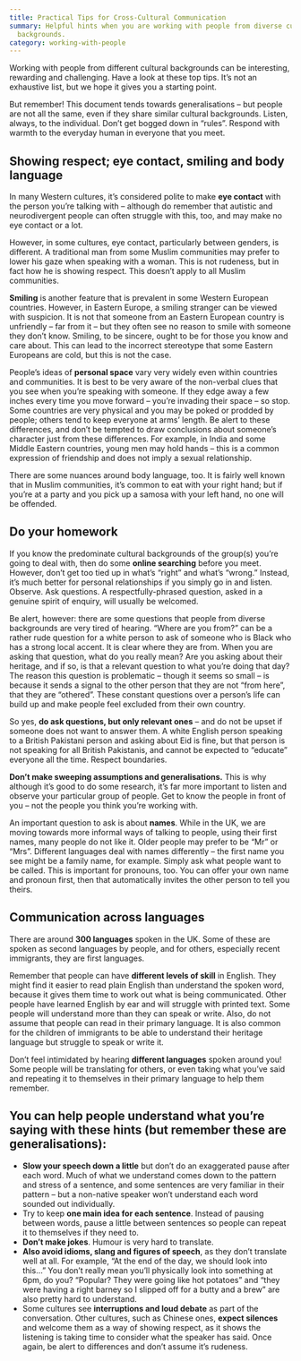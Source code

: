 ```yaml
---
title: Practical Tips for Cross-Cultural Communication
summary: Helpful hints when you are working with people from diverse cultural
  backgrounds.
category: working-with-people
---
```



Working with people from different cultural backgrounds can be interesting, rewarding and challenging. Have a look at these top tips. It’s not an exhaustive list, but we hope it gives you a starting point.


But remember! This document tends towards generalisations – but people are not all the same, even if they share similar cultural backgrounds. Listen, always, to the individual. Don’t get bogged down in “rules”. Respond with warmth to the everyday human in everyone that you meet.



## Showing respect; eye contact, smiling and body language



In many Western cultures, it’s considered polite to make **eye contact** with the person you’re talking with – although do remember that autistic and neurodivergent people can often struggle with this, too, and may make no eye contact or a lot.


However, in some cultures, eye contact, particularly between genders, is different. A traditional man from some Muslim communities may prefer to lower his gaze when speaking with a woman. This is not rudeness, but in fact how he is showing respect. This doesn’t apply to all Muslim communities.


**Smiling** is another feature that is prevalent in some Western European countries. However, in Eastern Europe, a smiling stranger can be viewed with suspicion. It is not that someone from an Eastern European country is unfriendly – far from it – but they often see no reason to smile with someone they don’t know. Smiling, to be sincere, ought to be for those you know and care about. This can lead to the incorrect stereotype that some Eastern Europeans are cold, but this is not the case.


People’s ideas of **personal space** vary very widely even within countries and communities. It is best to be very aware of the non-verbal clues that you see when you’re speaking with someone. If they edge away a few inches every time you move forward – you’re invading their space – so stop. Some countries are very physical and you may be poked or prodded by people; others tend to keep everyone at arms’ length. Be alert to these differences, and don’t be tempted to draw conclusions about someone’s character just from these differences. For example, in India and some Middle Eastern countries, young men may hold hands – this is a common expression of friendship and does not imply a sexual relationship.


There are some nuances around body language, too. It is fairly well known that in Muslim communities, it’s common to eat with your right hand; but if you’re at a party and you pick up a samosa with your left hand, no one will be offended.



## Do your homework



If you know the predominate cultural backgrounds of the group(s) you’re going to deal with, then do some **online searching** before you meet. However, don’t get too tied up in what’s “right” and what’s “wrong.” Instead, it’s much better for personal relationships if you simply go in and listen. Observe. Ask questions. A respectfully-phrased question, asked in a genuine spirit of enquiry, will usually be welcomed.


Be alert, however: there are some questions that people from diverse backgrounds are very tired of hearing. “Where are you from?” can be a rather rude question for a white person to ask of someone who is Black who has a strong local accent. It is clear where they are from. When you are asking that question, what do you really mean? Are you asking about their heritage, and if so, is that a relevant question to what you’re doing that day? The reason this question is problematic – though it seems so small – is because it sends a signal to the other person that they are not “from here”, that they are “othered”. These constant questions over a person’s life can build up and make people feel excluded from their own country.


So yes, **do ask questions, but only relevant ones** – and do not be upset if someone does not want to answer them. A white English person speaking to a British Pakistani person and asking about Eid is fine, but that person is not speaking for all British Pakistanis, and cannot be expected to “educate” everyone all the time. Respect boundaries.


**Don’t make sweeping assumptions and generalisations.** This is why although it’s good to do some research, it’s far more important to listen and observe your particular group of people. Get to know the people in front of you – not the people you think you’re working with.


An important question to ask is about **names**. While in the UK, we are moving towards more informal ways of talking to people, using their first names, many people do not like it. Older people may prefer to be “Mr” or “Mrs”. Different languages deal with names differently – the first name you see might be a family name, for example. Simply ask what people want to be called. This is important for pronouns, too. You can offer your own name and pronoun first, then that automatically invites the other person to tell you theirs.



## Communication across languages



There are around **300 languages** spoken in the UK. Some of these are spoken as second languages by people, and for others, especially recent immigrants, they are first languages.


Remember that people can have **different levels of skill** in English. They might find it easier to read plain English than understand the spoken word, because it gives them time to work out what is being communicated. Other people have learned English by ear and will struggle with printed text. Some people will understand more than they can speak or write. Also, do not assume that people can read in their primary language. It is also common for the children of immigrants to be able to understand their heritage language but struggle to speak or write it.


Don’t feel intimidated by hearing **different languages** spoken around you! Some people will be translating for others, or even taking what you’ve said and repeating it to themselves in their primary language to help them remember.



## You can help people understand what you’re saying with these hints (but remember these are generalisations):



* **Slow your speech down a little** but don’t do an exaggerated pause after each word. Much of what we understand comes down to the pattern and stress of a sentence, and some sentences are very familiar in their pattern – but a non-native speaker won’t understand each word sounded out individually.
* Try to keep **one main idea for each sentence**. Instead of pausing between words, pause a little between sentences so people can repeat it to themselves if they need to.
* **Don’t make jokes**. Humour is very hard to translate.
* **Also avoid idioms, slang and figures of speech**, as they don’t translate well at all. For example, “At the end of the day, we should look into this…” You don’t really mean you’ll physically look into something at 6pm, do you? “Popular? They were going like hot potatoes” and “they were having a right barney so I slipped off for a butty and a brew” are also pretty hard to understand.
* Some cultures see **interruptions and loud debate** as part of the conversation. Other cultures, such as Chinese ones, **expect silences** and welcome them as a way of showing respect, as it shows the listening is taking time to consider what the speaker has said. Once again, be alert to differences and don’t assume it’s rudeness.
